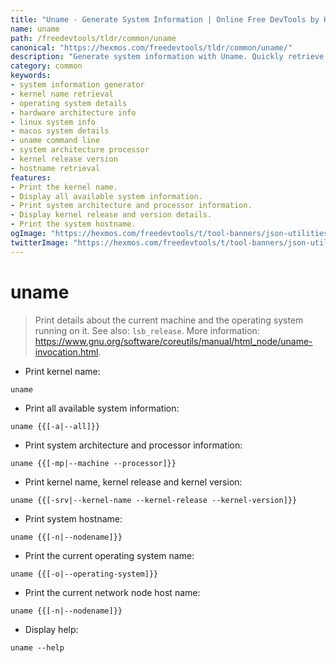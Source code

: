```yaml
---
title: "Uname - Generate System Information | Online Free DevTools by Hexmos"
name: uname
path: /freedevtools/tldr/common/uname
canonical: "https://hexmos.com/freedevtools/tldr/common/uname/"
description: "Generate system information with Uname. Quickly retrieve kernel details, hardware architecture, and operating system name. Free online tool, no registration required."
category: common
keywords:
- system information generator
- kernel name retrieval
- operating system details
- hardware architecture info
- linux system info
- macos system details
- uname command line
- system architecture processor
- kernel release version
- hostname retrieval
features:
- Print the kernel name.
- Display all available system information.
- Print system architecture and processor information.
- Display kernel release and version details.
- Print the system hostname.
ogImage: "https://hexmos.com/freedevtools/t/tool-banners/json-utilities-banner.png"
twitterImage: "https://hexmos.com/freedevtools/t/tool-banners/json-utilities-banner.png"
---
```


# uname

> Print details about the current machine and the operating system running on it.
> See also: `lsb_release`.
> More information: <https://www.gnu.org/software/coreutils/manual/html_node/uname-invocation.html>.

- Print kernel name:

`uname`

- Print all available system information:

`uname {{[-a|--all]}}`

- Print system architecture and processor information:

`uname {{[-mp|--machine --processor]}}`

- Print kernel name, kernel release and kernel version:

`uname {{[-srv|--kernel-name --kernel-release --kernel-version]}}`

- Print system hostname:

`uname {{[-n|--nodename]}}`

- Print the current operating system name:

`uname {{[-o|--operating-system]}}`

- Print the current network node host name:

`uname {{[-n|--nodename]}}`

- Display help:

`uname --help`
